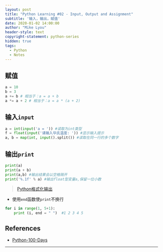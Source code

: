 ```yaml
---
layout: post
title: "Python Learning #02 - Input, Output and Assignment"
subtitle: '输入，输出，赋值'
date: 2020-01-02 14:00:00
author: "Mike Lyou"
header-style: text
copyright-statement: python-series
hidden: true
tags:
  - Python
  - Notes
---
```


<!-- more -->

## 赋值
```python
a = 10
b = 3
a += b # 相当于：a = a + b
a *= a + 2 # 相当于：a = a * (a + 2)
```

## 输入`input`
```python
a = int(input('a = ')) #读取为int类型
f = float(input('请输入华氏温度: ')) #显示输入提示
a, b = map(int, input().split()) #读取在同一行的多个数字
```

## 输出`print`
```python
print(a)
print(a + b)
print(a,b) #输出结果会以空格隔开
print('%.1f' % a) #输出float型变量a,保留一位小数
```
> [Python格式化输出](https://www.cnblogs.com/fat39/p/7159881.html)

- 使用`end`函数使`print`不换行
```python
for i in range(1, 5+1):
    print (i, end = " ")  #1 2 3 4 5
```

## References
- [Python-100-Days](https://github.com/jackfrued/Python-100-Days)

------------
